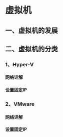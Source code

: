 # 虚拟机

## 一、虚拟机的发展

## 二、虚拟机的分类

### 1、Hyper-V

#### 网络详解

#### 设置固定IP

### 2、VMware

#### 网络详解

#### 设置固定IP

